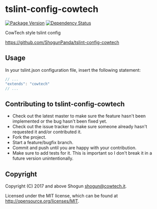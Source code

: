 # tslint-config-cowtech

[![Package Version](https://badge.fury.io/js/tslint-config-cowtech.png)](http://badge.fury.io/js/tslint-config-cowtech)
[![Dependency Status](https://gemnasium.com/ShogunPanda/tslint-config-cowtech.png?travis)](https://gemnasium.com/ShogunPanda/tslint-config-cowtech)

CowTech style tslint config

https://github.com/ShogunPanda/tslint-config-cowtech

## Usage

In your tslint.json configuration file, insert the following statement:

```typescript
// ...
"extends": "cowtech"
// ...
```

## Contributing to tslint-config-cowtech

* Check out the latest master to make sure the feature hasn't been implemented or the bug hasn't been fixed yet.
* Check out the issue tracker to make sure someone already hasn't requested it and/or contributed it.
* Fork the project.
* Start a feature/bugfix branch.
* Commit and push until you are happy with your contribution.
* Make sure to add tests for it. This is important so I don't break it in a future version unintentionally.

## Copyright

Copyright (C) 2017 and above Shogun <shogun@cowtech.it>.

Licensed under the MIT license, which can be found at http://opensource.org/licenses/MIT.

